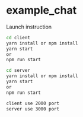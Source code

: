 # example_chat

Launch instruction
```bash
cd client
yarn install or npm install
yarn start 
or 
npm run start

cd server
yarn install or npm install
yarn start 
or 
npm run start

client use 2000 port
server use 3000 port
```


